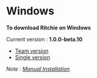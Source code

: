 # Windows

**To download Ritchie on Windows**

Current version : **1.0.0-beta.10**

* [Team version](https://commons-repo.ritchiecli.io/1.0.0-beta.10/windows/team/rit.exe)
* [Single version](https://commons-repo.ritchiecli.io/1.0.0-beta.10/windows/single/rit.exe)

_Note :_ [_Manual Installation_](https://docs.ritchiecli.io/get-started/installation/manual-installation)

